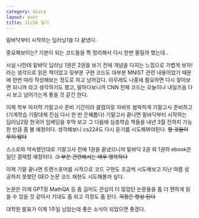 ```yaml
---
category: diary
layout: post
title: 11/26 일기
---
```


밑바닥부터 시작하는 딥러닝1을 다 끝냈다. 

중요해보이는? 기본이 되는 코드들을 쫙 정리해서 다시 한번 올릴까 했는데..

사실 나한테 밑바닥 딥러닝 1권은 2권을 보기 전에 개념을 다지는 느낌으로 가볍게 보자! 라는 생각으로 읽은 책이었고 뒷부분 구현 코드도 대부분 MNIST 관련 내용이었기 때문에 한번 따라 작성해보는 정도로 하고 넘어갔다.
아무래도 나중에 필요하면 다시 찾아보면 되니까 라고 생각하기도 했고, 말하다보니까 CNN 전체 코드는 오늘이나 내일즈음 다시 보고 넘어가는게 좋을 것 같긴 한다.

이제 학부 마지막 기말고사 준비 기간이라 클컴이랑 자바프 쌈박하게 기말고사 준비하고 (기계학습 기말대체 진심 다시 한 번 은혜롭다) 기말고사 끝나면 밑바닥부터 시작하는 딥러닝2랑 한국어 임베딩을 후딱 보고
그 다음에 심층학습 책들을 내년 3월 전까지 가능한 만큼 좀 볼 예정이다. 생각해보니 cs224도 다시 듣기를 시도해봐야된다. <del>할 것들이 무지 많다</del>

스스로와 약속했던대로 기말고사 전에 1권을 끝냈으니까 밑바닥 2권 외 1권의 ebook은 일단 결제할 예정이다. <del>그 부분 관련해서는 매우 행복하다</del>

이제 기말 끝나면 트랜스포머를 시작으로 코드 구현도 조금씩 시도해보고 지난 여름 성공하지 못했던 GEO 논문 코드 재현도 시도해볼까 싶다.

논문은 이제 GPT랑 MathQA 등 좀 길어도 관심이 더 많았던 논문들을 좀 더 편하게 읽을 수 있을 것 같아서 기대도 좀 되고 걱정도 좀 된다. <del>걱정은 항상 된다</del>

대학원 발표가 이제 1주일 남았는데 좋은 소식이 되었으면 좋겠다.

